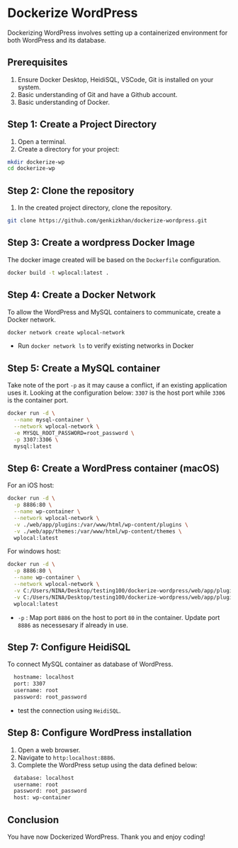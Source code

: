 # Dockerize WordPress

Dockerizing WordPress involves setting up a containerized environment for both WordPress and its database.

## Prerequisites

1. Ensure Docker Desktop, HeidiSQL, VSCode, Git is installed on your system.
2. Basic understanding of Git and have a Github account.
3. Basic understanding of Docker.

## Step 1: Create a Project Directory

1. Open a terminal.
2. Create a directory for your project:

```bash
mkdir dockerize-wp
cd dockerize-wp

```

## Step 2: Clone the repository

1. In the created project directory, clone the repository.

```bash
git clone https://github.com/genkizkhan/dockerize-wordpress.git

```

## Step 3: Create a wordpress Docker Image

The docker image created will be based on the `Dockerfile` configuration.

```bash
docker build -t wplocal:latest .

```

## Step 4: Create a Docker Network

To allow the WordPress and MySQL containers to communicate, create a Docker network.

```bash
docker network create wplocal-network

```

- Run `docker network ls` to verify existing networks in Docker

## Step 5: Create a MySQL container

Take note of the port `-p` as it may cause a conflict, if an existing application uses it. Looking at the configuration below: `3307` is the host port while `3306` is the container port.

```bash
docker run -d \
  --name mysql-container \
  --network wplocal-network \
  -e MYSQL_ROOT_PASSWORD=root_password \
  -p 3307:3306 \
  mysql:latest

```

## Step 6: Create a WordPress container (macOS)

For an iOS host:

```bash
docker run -d \
  -p 8886:80 \
  --name wp-container \
  --network wplocal-network \
  -v ./web/app/plugins:/var/www/html/wp-content/plugins \
  -v ./web/app/themes:/var/www/html/wp-content/themes \
  wplocal:latest

```

For windows host:

```bash
docker run -d \
  -p 8886:80 \
  --name wp-container \
  --network wplocal-network \
  -v C:/Users/NINA/Desktop/testing100/dockerize-wordpress/web/app/plugins:/var/www/html/wp-content/plugins \
  -v C:/Users/NINA/Desktop/testing100/dockerize-wordpress/web/app/plugins:/var/www/html/wp-content/themes \
  wplocal:latest

```

- `-p` : Map port `8886` on the host to port `80` in the container. Update port `8886` as necessesary if already in use.

## Step 7: Configure HeidiSQL

To connect MySQL container as database of WordPress.

```bash
  hostname: localhost
  port: 3307
  username: root
  password: root_password

```

- test the connection using `HeidiSQL`.

## Step 8: Configure WordPress installation

1. Open a web browser.
2. Navigate to `http:localhost:8886`.
3. Complete the WordPress setup using the data defined below:

```bash
  database: localhost
  username: root
  password: root_password
  host: wp-container

```

## Conclusion

You have now Dockerized WordPress. Thank you and enjoy coding!
